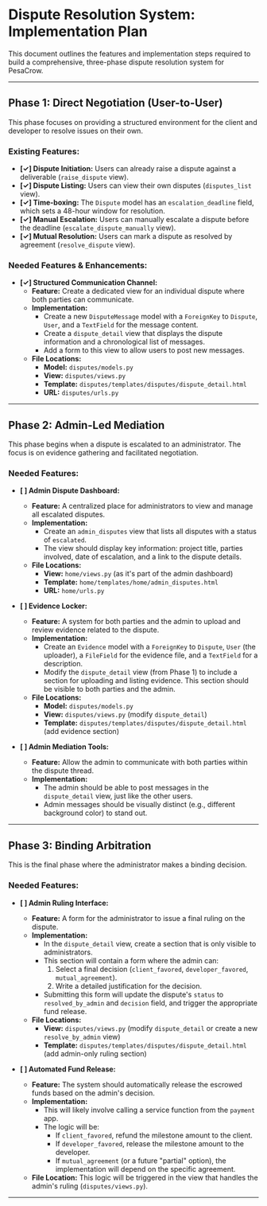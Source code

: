 
# Dispute Resolution System: Implementation Plan

This document outlines the features and implementation steps required to build a comprehensive, three-phase dispute resolution system for PesaCrow.

---

## Phase 1: Direct Negotiation (User-to-User)

This phase focuses on providing a structured environment for the client and developer to resolve issues on their own.

### Existing Features:

*   **[✓] Dispute Initiation:** Users can already raise a dispute against a deliverable (`raise_dispute` view).
*   **[✓] Dispute Listing:** Users can view their own disputes (`disputes_list` view).
*   **[✓] Time-boxing:** The `Dispute` model has an `escalation_deadline` field, which sets a 48-hour window for resolution.
*   **[✓] Manual Escalation:** Users can manually escalate a dispute before the deadline (`escalate_dispute_manually` view).
*   **[✓] Mutual Resolution:** Users can mark a dispute as resolved by agreement (`resolve_dispute` view).

### Needed Features & Enhancements:

*   **[✓] Structured Communication Channel:**
    *   **Feature:** Create a dedicated view for an individual dispute where both parties can communicate.
    *   **Implementation:**
        *   Create a new `DisputeMessage` model with a `ForeignKey` to `Dispute`, `User`, and a `TextField` for the message content.
        *   Create a `dispute_detail` view that displays the dispute information and a chronological list of messages.
        *   Add a form to this view to allow users to post new messages.
    *   **File Locations:**
        *   **Model:** `disputes/models.py`
        *   **View:** `disputes/views.py`
        *   **Template:** `disputes/templates/disputes/dispute_detail.html`
        *   **URL:** `disputes/urls.py`

---

## Phase 2: Admin-Led Mediation

This phase begins when a dispute is escalated to an administrator. The focus is on evidence gathering and facilitated negotiation.

### Needed Features:

*   **[ ] Admin Dispute Dashboard:**
    *   **Feature:** A centralized place for administrators to view and manage all escalated disputes.
    *   **Implementation:**
        *   Create an `admin_disputes` view that lists all disputes with a status of `escalated`.
        *   The view should display key information: project title, parties involved, date of escalation, and a link to the dispute details.
    *   **File Locations:**
        *   **View:** `home/views.py` (as it's part of the admin dashboard)
        *   **Template:** `home/templates/home/admin_disputes.html`
        *   **URL:** `home/urls.py`

*   **[ ] Evidence Locker:**
    *   **Feature:** A system for both parties and the admin to upload and review evidence related to the dispute.
    *   **Implementation:**
        *   Create an `Evidence` model with a `ForeignKey` to `Dispute`, `User` (the uploader), a `FileField` for the evidence file, and a `TextField` for a description.
        *   Modify the `dispute_detail` view (from Phase 1) to include a section for uploading and listing evidence. This section should be visible to both parties and the admin.
    *   **File Locations:**
        *   **Model:** `disputes/models.py`
        *   **View:** `disputes/views.py` (modify `dispute_detail`)
        *   **Template:** `disputes/templates/disputes/dispute_detail.html` (add evidence section)

*   **[ ] Admin Mediation Tools:**
    *   **Feature:** Allow the admin to communicate with both parties within the dispute thread.
    *   **Implementation:**
        *   The admin should be able to post messages in the `dispute_detail` view, just like the other users.
        *   Admin messages should be visually distinct (e.g., different background color) to stand out.

---

## Phase 3: Binding Arbitration

This is the final phase where the administrator makes a binding decision.

### Needed Features:

*   **[ ] Admin Ruling Interface:**
    *   **Feature:** A form for the administrator to issue a final ruling on the dispute.
    *   **Implementation:**
        *   In the `dispute_detail` view, create a section that is only visible to administrators.
        *   This section will contain a form where the admin can:
            1.  Select a final decision (`client_favored`, `developer_favored`, `mutual_agreement`).
            2.  Write a detailed justification for the decision.
        *   Submitting this form will update the dispute's `status` to `resolved_by_admin` and `decision` field, and trigger the appropriate fund release.
    *   **File Locations:**
        *   **View:** `disputes/views.py` (modify `dispute_detail` or create a new `resolve_by_admin` view)
        *   **Template:** `disputes/templates/disputes/dispute_detail.html` (add admin-only ruling section)

*   **[ ] Automated Fund Release:**
    *   **Feature:** The system should automatically release the escrowed funds based on the admin's decision.
    *   **Implementation:**
        *   This will likely involve calling a service function from the `payment` app.
        *   The logic will be:
            *   If `client_favored`, refund the milestone amount to the client.
            *   If `developer_favored`, release the milestone amount to the developer.
            *   If `mutual_agreement` (or a future "partial" option), the implementation will depend on the specific agreement.
    *   **File Location:** This logic will be triggered in the view that handles the admin's ruling (`disputes/views.py`).

---
